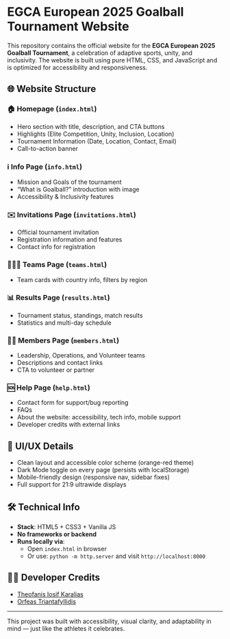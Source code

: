 # EGCA European 2025 Goalball Tournament Website

This repository contains the official website for the **EGCA European 2025 Goalball Tournament**, a celebration of adaptive sports, unity, and inclusivity. The website is built using pure HTML, CSS, and JavaScript and is optimized for accessibility and responsiveness.

## 🌐 Website Structure

### 🏠 Homepage (`index.html`)
- Hero section with title, description, and CTA buttons
- Highlights (Elite Competition, Unity, Inclusion, Location)
- Tournament Information (Date, Location, Contact, Email)
- Call-to-action banner

### ℹ️ Info Page (`info.html`)
- Mission and Goals of the tournament
- “What is Goalball?” introduction with image
- Accessibility & Inclusivity features

### ✉️ Invitations Page (`invitations.html`)
- Official tournament invitation
- Registration information and features
- Contact info for registration

### 🧑‍🤝‍🧑 Teams Page (`teams.html`)
- Team cards with country info, filters by region

### 📊 Results Page (`results.html`)
- Tournament status, standings, match results
- Statistics and multi-day schedule

### 🧑‍💼 Members Page (`members.html`)
- Leadership, Operations, and Volunteer teams
- Descriptions and contact links
- CTA to volunteer or partner

### 🆘 Help Page (`help.html`)
- Contact form for support/bug reporting
- FAQs
- About the website: accessibility, tech info, mobile support
- Developer credits with external links

## 🎨 UI/UX Details
- Clean layout and accessible color scheme (orange-red theme)
- Dark Mode toggle on every page (persists with localStorage)
- Mobile-friendly design (responsive nav, sidebar fixes)
- Full support for 21:9 ultrawide displays

## 🛠️ Technical Info
- **Stack**: HTML5 + CSS3 + Vanilla JS
- **No frameworks or backend**
- **Runs locally via**:
  - Open `index.html` in browser
  - Or use: `python -m http.server` and visit `http://localhost:8000`

## 👨‍💻 Developer Credits
- [Theofanis Iosif Karalias](https://www.linkedin.com/in/theofanis-iosif-karalias/)
- [Orfeas Triantafyllidis](https://filmfreeway.com/Orfeas_Triantafyllidis)

---

This project was built with accessibility, visual clarity, and adaptability in mind — just like the athletes it celebrates.
